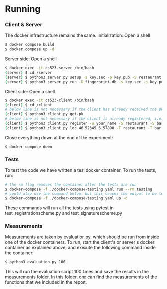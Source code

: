 # Running
### Client & Server
The docker infrastructure remains the same.
Initialization:
Open a shell
```bash
$ docker compose build
$ docker compose up -d
```
Server side:
Open a shell
```bash
$ docker exec -it cs523-server /bin/bash
(server) $ cd /server
(server) $ python3 server.py setup -s key.sec -p key.pub -S restaurant -S bar -S dojo
(server) $ python3 server.py run -D fingerprint.db -s key.sec -p key.pub
```
Client side:
Open a shell
```bash
$ docker exec -it cs523-client /bin/bash
(client) $ cd /client
# below line is not necessary if the client has already received the pk key, i.e. key-client.pub exists.
(client) $ python3 client.py get-pk
# below line is not necessary if the client is already registered, i.e. the anon.cred file exists.
(client) $ python3 client.py register -u your_name -S restaurant -S bar -S dojo
(client) $ python3 client.py loc 46.52345 6.57890 -T restaurant -T bar
```

Close everything down at the end of the experiment:
```
$ docker compose down
```

### Tests
To test the code we have written a test docker container. To run the tests, run:
```bash
# the rm flag removes the container after the tests are run
$ docker-compose -f ./docker-compose-testing.yaml run --rm testing
# could also use the command below, but this causes the output to be less readable, thus not recommended
$ docker-compose -f ./docker-compose-testing.yaml up -d 
```
These commands will run all the tests using pytest in test_registrationscheme.py and test_signaturescheme.py

### Measurements
Measurements are taken by evaluation.py, which should be run from inside one of the docker containers. To run, start the client's or server's docker container as explained above, and execute the following command inside the container:

```bash
$ python3 evaluation.py 100
```

This will run the evaluation script 100 times and save the results in the measurements folder. In this folder, one can find the measurements of the functions that we included in the report.